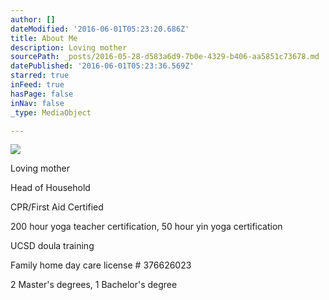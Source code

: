 ```yaml
---
author: []
dateModified: '2016-06-01T05:23:20.686Z'
title: About Me
description: Loving mother
sourcePath: _posts/2016-05-28-d583a6d9-7b0e-4329-b406-aa5851c73678.md
datePublished: '2016-06-01T05:23:36.569Z'
starred: true
inFeed: true
hasPage: false
inNav: false
_type: MediaObject

---
```

![](https://the-grid-user-content.s3-us-west-2.amazonaws.com/f4bb65c5-2c62-41d4-bd74-d6d9246f63c7.jpg)

Loving mother

Head of Household

CPR/First Aid Certified

200 hour yoga teacher certification, 50 hour yin yoga certification

UCSD doula training

Family home day care license \# 376626023

2 Master's degrees, 1 Bachelor's degree